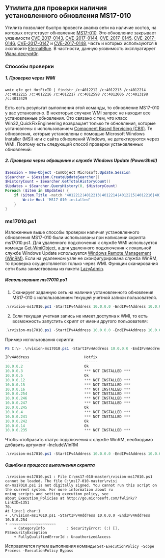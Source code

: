 ## Утилита для проверки наличия установленного обновления MS17-010

Утилита позволяет быстро провести анализ сети на наличие хостов, на которых отсутствует обновление [MS17-010](https://technet.microsoft.com/en-us/library/security/ms17-010.aspx). Это обновление закрывает уязвимости [CVE-2017-0143](http://www.cve.mitre.org/cgi-bin/cvename.cgi?name=CVE-2017-0143), [CVE-2017-0144](http://www.cve.mitre.org/cgi-bin/cvename.cgi?name=CVE-2017-0144), [CVE-2017-0145](http://www.cve.mitre.org/cgi-bin/cvename.cgi?name=CVE-2017-0145), [CVE-2017-0146](http://www.cve.mitre.org/cgi-bin/cvename.cgi?name=CVE-2017-0146), [CVE-2017-0147](http://www.cve.mitre.org/cgi-bin/cvename.cgi?name=CVE-2017-0147) и [CVE-2017-0148](http://www.cve.mitre.org/cgi-bin/cvename.cgi?name=CVE-2017-0148), часть и которых используются в эксплоите [EternalBlue](https://en.wikipedia.org/wiki/EternalBlue). В частности, данную уязвимость эксплуатирует [Wana decrypt0r](https://gist.github.com/rain-1/989428fa5504f378b993ee6efbc0b168).

### Способы проверки

##### 1. Проверка через WMI

```
wmic qfe get HotFixID | findstr /c:4012212 /c:4012213 /c:4012214 /c:4012215 /c:4012216 /c:4012217 /c:4012598 /c:4012606 /c:4013198 /c:4013429
```

Есть есть результат выполнения этой команды, то обновление MS17-010 у вас установлено. В некоторых случаях WMI запрос не находит все установленные обновления. Это связано с тем, что класс Win32_QuickFixEngineering возвращает только те обновления, которые установлены с использованием [Component Based Servicing (CBS)](https://blogs.technet.microsoft.com/askperf/2008/04/23/understanding-component-based-servicing/). Те обновления, которые установлены с помощью Microsoft Windows Installer (MSI) или с сайта обновлений Windows, не детектируются через WMI. Поэтому есть следующий способ проверки установленных обновлений:

##### 2. Проверка через обращение к службе Windows Update (PowerShell)

```powershell
$Session = New-Object -ComObject Microsoft.Update.Session
$Searcher = $Session.CreateUpdateSearcher()
$HistoryCount = $Searcher.GetTotalHistoryCount()
$Updates = $Searcher.QueryHistory(0, $HistoryCount)
Foreach ($item in $Updates) {
    if ($item.Title -match "4012212|4012213|4012214|4012215|4012216|4012217|4012598|4012606|4013198|4013429") {
        Write-Host 'MS17-010 installed'
    }
}
```

### ms17010.ps1
Изложенные выше способы проверки наличия установленного обновления MS17-010 были использованы при написании скрипта ms17010.ps1. Для удаленного подключения к службе WMI используется команда [Get-WmiObject](https://msdn.microsoft.com/en-us/powershell/reference/5.1/microsoft.powershell.management/get-wmiobject), а для удаленного подключения к локальной службе Windows Update используется [Windows Remote Management (WinRM)](https://msdn.microsoft.com/ru-ru/library/aa384426(v=vs.85).aspx). Если на удаленном узле не сконфигурирована служба WinRM, то проверка осуществляется только через WMI. Функции сканирования сети была заимствованы из пакета [LazyAdmin](https://github.com/BornToBeRoot/PowerShell).

##### Использование ms17010.ps1

1. Сканирует заданную сеть на наличие установленного обновления MS17-010 с использованием текущей учетной записи пользователя.
```powershell
.\rvision-ms17010.ps1 -StartIPv4Address 10.0.0.0 -EndIPv4Address 10.0.0.254
```
2. Если текущая учетная запись не имеет доступна к WMI, то есть возможность запустить скрипт от имени другого пользователя:
```powershell
.\rvision-ms17010.ps1 -StartIPv4Address 10.0.0.0 -EndIPv4Address 10.0.0.254 -UseCredentials
```

Пример использования скрипта:
```powershell
PS C:\> .\rvision-ms17010.ps1 -StartIPv4Address 10.0.0.0 -EndIPv4Address 10.0.0.254 -UseCredentials

IPv4Address                         Hotfix                                  Hostname
-----------                         ------                                  --------
10.0.0.2                            Ok                                      dc1.int.lan
10.0.0.3                            *** NOT INSTALLED ***                   dc2.int.lan
10.0.0.5                            Ok                                      sqldb.int.lan
10.0.0.12                           *** NOT INSTALLED ***                   si.int.lan
10.0.0.15                           *** NOT INSTALLED ***                   sp.int.lan
10.0.0.16                           *** NOT INSTALLED ***                   siem.int.lan
10.0.0.254                          *** NOT INSTALLED ***                   WIN2K12R2EN
10.0.0.246                          *** NOT INSTALLED ***                   WIN10EN32
10.0.0.247                          *** NOT INSTALLED ***                   WIN10EN64
10.0.0.245                          Ok                                      WIN10RU64
10.0.0.4                            *** NOT INSTALLED ***                   mail.int.lan
10.0.0.241                          *** NOT INSTALLED ***                   WIN7RU32
10.0.0.242                          Ok                                      WIN7EN32
10.0.0.14                           Ok                                      fp.int.lan
10.0.0.235                          *** NOT INSTALLED ***                   WIN8EN64
```

Чтобы отобразить статус подключения к службе WinRM, необходимо добавить аргумент -IncludeWinRM
```powershell
.\rvision-ms17010.ps1 -StartIPv4Address 10.0.0.0 -EndIPv4Address 10.0.0.254 -UseCredentials -IncludeWinRM
```

##### Ошибки в процессе выполнения скрипта

```
.\rvision-ms17010.ps1 : File C:\ms17-010-master\rvision-ms17010.ps1 cannot be loaded. The file C:\ms17-010-master\rvisi
on-ms17010.ps1 is not digitally signed. You cannot run this script on the current system. For more information about ru
nning scripts and setting execution policy, see about_Execution_Policies at http://go.microsoft.com/fwlink/?LinkID=1351
70.
At line:1 char:1
+ .\rvision-ms17010.ps1 -StartIPv4Address 10.0.0.0 -EndIPv4Address 10.0.0.254
+ ~~~~~~~~~~~~~~~~~~~~~
    + CategoryInfo          : SecurityError: (:) [], PSSecurityException
    + FullyQualifiedErrorId : UnauthorizedAccess
```

Исправляется путем выполнения команды ```Set-ExecutionPolicy -Scope Process -ExecutionPolicy Bypass```
